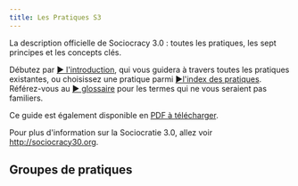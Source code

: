 ```yaml
---
title: Les Pratiques S3
---
```

La description officielle de Sociocracy 3.0 : toutes les pratiques, les sept principes et les concepts clés.

Débutez par [&#9654; l'introduction](introduction.html), qui vous guidera à travers toutes les pratiques existantes, ou choisissez une pratique parmi [&#9654;l'index des pratiques](pattern-index.html). Référez-vous au [&#9654; glossaire](glossary.html) pour les termes qui ne vous seraient pas familiers.

Ce guide est également disponible en [PDF à télécharger](http://sociocracy30.org/_res/s3-practical-guide.pdf).

Pour plus d'information sur la Sociocratie 3.0, allez voir <http://sociocracy30.org>.

## Groupes de pratiques

<!-- GROUP-INDEX -->